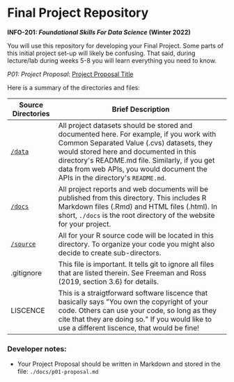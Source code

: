 # Final Project Repository


**INFO-201: _Foundational Skills For Data Science_ (Winter 2022)**

You will use this repository for developing your Final Project. Some parts of this 
initial project set-up will likely be confusing. That said, during lecture/lab 
during weeks 5-8 you will learn everything you need to know. 

*P01: Project Proposal*: [Project Proposal Title](./docs/p01-proposal.md) 

Here is a summary of the directories and files:

|Source Directories | Brief Description|
|---------------| -----------------|
|[`/data`](./data) | All project datasets should be stored and documented here. For example, if you work with Common Separated Value (.cvs) datasets, they would stored here and documented in this directory's README.md file. Similarly, if you get data from web APIs, you would document the APIs in the directory's `README.md`.
|[`/docs`](./docs) | All project reports and web documents will be published from this directory. This includes R Markdown files (.Rmd) and HTML files (.html). In short, `./docs` is the root directory of the website for your project.
|[`/source`](./source) | All for your R source code will be located in this directory. To organize your code you might also decide to create sub-directors.
| .gitignore | This  file is important. It tells git to ignore all files that are listed therein. See Freeman and Ross (2019, section 3.6) for details. 
| LISCENCE | This is a straigtforward software liscence that basically says "You own the copyright of your code.  Others can use your code, so long as they cite that they are doing so." If you would like to use a different liscence, that would be fine! 

### Developer notes: 
* Your Project Proposal should be written in Markdown and stored in the file: `./docs/p01-proposal.md`

